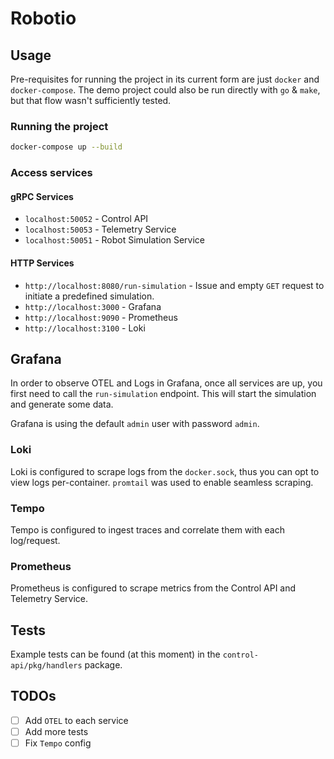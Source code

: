 # Robotio

## Usage

Pre-requisites for running the project in its current form are just `docker` and `docker-compose`.
The demo project could also be run directly with `go` & `make`, but that flow wasn't sufficiently tested.

### Running the project

```bash
docker-compose up --build
```

### Access services

#### gRPC Services

- `localhost:50052` - Control API
- `localhost:50053` - Telemetry Service
- `localhost:50051` - Robot Simulation Service

#### HTTP Services

- `http://localhost:8080/run-simulation` - Issue and empty `GET` request to initiate a predefined simulation.
- `http://localhost:3000` - Grafana
- `http://localhost:9090` - Prometheus
- `http://localhost:3100` - Loki

## Grafana

In order to observe OTEL and Logs in Grafana, once all services are up, you first need to call the `run-simulation`
endpoint. This will start the simulation and generate some data.

Grafana is using the default `admin` user with password `admin`.

### Loki

Loki is configured to scrape logs from the `docker.sock`, thus you can opt to view logs per-container.
`promtail` was used to enable seamless scraping.

### Tempo

Tempo is configured to ingest traces and correlate them with each log/request.

### Prometheus

Prometheus is configured to scrape metrics from the Control API and Telemetry Service.

## Tests

Example tests can be found (at this moment) in the `control-api/pkg/handlers` package.

## TODOs

- [ ] Add `OTEL` to each service
- [ ] Add more tests
- [ ] Fix `Tempo` config
